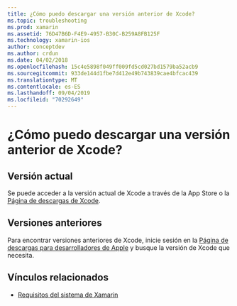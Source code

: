 ```yaml
---
title: ¿Cómo puedo descargar una versión anterior de Xcode?
ms.topic: troubleshooting
ms.prod: xamarin
ms.assetid: 76D47B6D-F4E9-4957-B30C-B259A8FB125F
ms.technology: xamarin-ios
author: conceptdev
ms.author: crdun
ms.date: 04/02/2018
ms.openlocfilehash: 15c4e5898f049ff009fd5cd027bd1579ba52acb9
ms.sourcegitcommit: 933de144d1fbe7d412e49b743839cae4bfcac439
ms.translationtype: MT
ms.contentlocale: es-ES
ms.lasthandoff: 09/04/2019
ms.locfileid: "70292649"
---
```

# <a name="how-can-i-download-a-previous-version-of-xcode"></a>¿Cómo puedo descargar una versión anterior de Xcode?

## <a name="current-version"></a>Versión actual

Se puede acceder a la versión actual de Xcode a través de la App Store o la [Página de descargas de Xcode](https://developer.apple.com/xcode/downloads/).

## <a name="older-versions"></a>Versiones anteriores

Para encontrar versiones anteriores de Xcode, inicie sesión en la [Página de descargas para desarrolladores de Apple](https://developer.apple.com/downloads/more/) y busque la versión de Xcode que necesita.

## <a name="related-links"></a>Vínculos relacionados
- [Requisitos del sistema de Xamarin](~/cross-platform/get-started/requirements.md)
